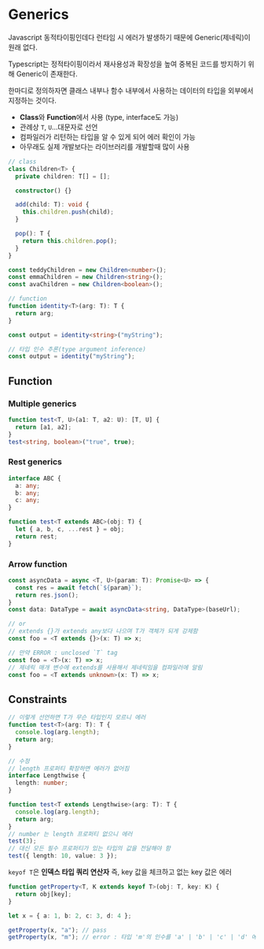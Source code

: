 # Generics
Javascript 동적타이핑인데다 런타임 시 에러가 발생하기 때문에 Generic(제네릭)이 원래 없다.

Typescript는 정적타이핑이라서 재사용성과 확장성을 높여 중복된 코드를 방지하기 위해 Generic이 존재한다.

한마디로 정의하자면 클래스 내부나 함수 내부에서 사용하는 데이터의 타입을 외부에서 지정하는 것이다.

- **Class**와 **Function**에서 사용 (type, interface도 가능)
- 관례상 `T`, `U`...대문자로 선언
- 컴파일러가 리턴하는 타입을 알 수 있게 되어 에러 확인이 가능
- 아무래도 실제 개발보다는 라이브러리를 개발할때 많이 사용

```ts
// class
class Children<T> {
  private children: T[] = [];

  constructor() {}

  add(child: T): void {
    this.children.push(child);
  }

  pop(): T {
    return this.children.pop();
  }
}

const teddyChildren = new Children<number>();
const emmaChildren = new Children<string>();
const avaChildren = new Children<boolean>();

// function
function identity<T>(arg: T): T {
  return arg;
}

const output = identity<string>("myString");

// 타입 인수 추론(type argument inference)
const output = identity("myString");
```

## Function

### Multiple generics
```ts
function test<T, U>(a1: T, a2: U): [T, U] {
  return [a1, a2];
}
test<string, boolean>("true", true);
```

### Rest generics
```ts
interface ABC {
  a: any;
  b: any;
  c: any;
}

function test<T extends ABC>(obj: T) {
  let { a, b, c, ...rest } = obj;
  return rest;
}
```

### Arrow function
```ts
const asyncData = async <T, U>(param: T): Promise<U> => {
  const res = await fetch(`${param}`);
  return res.json();
}
const data: DataType = await asyncData<string, DataType>(baseUrl);

// or
// extends {}가 extends any보다 나으며 T가 객체가 되게 강제함
const foo = <T extends {}>(x: T) => x;

// 만약 ERROR : unclosed `T` tag
const foo = <T>(x: T) => x;
// 제네릭 매개 변수에 extends를 사용해서 제네릭임을 컴파일러에 알림
const foo = <T extends unknown>(x: T) => x;
```

## Constraints
```ts
// 이렇게 선언하면 T가 무슨 타입인지 모르니 에러
function test<T>(arg: T): T {
  console.log(arg.length);
  return arg;
}

// 수정
// length 프로퍼티 확장하면 에러가 없어짐
interface Lengthwise {
  length: number;
}

function test<T extends Lengthwise>(arg: T): T {
  console.log(arg.length);
  return arg;
}
// number 는 length 프로퍼티 없으니 에러
test(3);
// 대신 모든 필수 프로퍼티가 있는 타입의 값을 전달해야 함
test({ length: 10, value: 3 });
```

`keyof T`은 **인덱스 타입 쿼리 연산자** 즉, key 값을 체크하고 없는 key 값은 에러

```ts
function getProperty<T, K extends keyof T>(obj: T, key: K) {
  return obj[key];
}

let x = { a: 1, b: 2, c: 3, d: 4 };

getProperty(x, "a"); // pass
getProperty(x, "m"); // error : 타입 'm'의 인수를 'a' | 'b' | 'c' | 'd' 에 할당 할 수 없음
```

